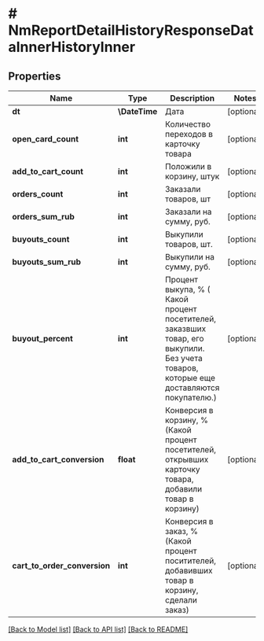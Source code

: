 # # NmReportDetailHistoryResponseDataInnerHistoryInner

## Properties

Name | Type | Description | Notes
------------ | ------------- | ------------- | -------------
**dt** | **\DateTime** | Дата | [optional]
**open_card_count** | **int** | Количество переходов в карточку товара | [optional]
**add_to_cart_count** | **int** | Положили в корзину, штук | [optional]
**orders_count** | **int** | Заказали товаров, шт | [optional]
**orders_sum_rub** | **int** | Заказали на сумму, руб. | [optional]
**buyouts_count** | **int** | Выкупили товаров, шт. | [optional]
**buyouts_sum_rub** | **int** | Выкупили на сумму, руб. | [optional]
**buyout_percent** | **int** | Процент выкупа, % ( Какой процент посетителей, заказвших товар, его выкупили. Без учета товаров, которые еще доставляются покупателю.) | [optional]
**add_to_cart_conversion** | **float** | Конверсия в корзину, % (Какой процент посетителей, открывших карточку товара, добавили товар в корзину) | [optional]
**cart_to_order_conversion** | **int** | Конверсия в заказ, % (Какой процент поситителей, добавивших товар в корзину, сделали заказ) | [optional]

[[Back to Model list]](../../README.md#models) [[Back to API list]](../../README.md#endpoints) [[Back to README]](../../README.md)

